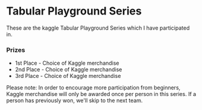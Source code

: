 # Tabular Playground Series

These are the kaggle Tabular Playground Series which I have participated in.

### Prizes

* 1st Place - Choice of Kaggle merchandise
* 2nd Place - Choice of Kaggle merchandise
* 3rd Place - Choice of Kaggle merchandise

Please note: In order to encourage more participation from beginners, Kaggle merchandise will only be awarded once per person in this series. If a person has previously won, we'll skip to the next team.